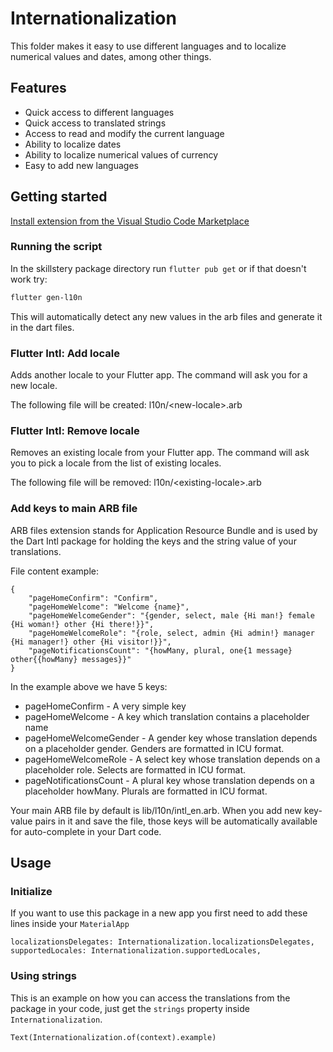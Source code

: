 # Internationalization

This folder makes it easy to use different languages and to localize numerical values and dates, among other things.

## Features

- Quick access to different languages
- Quick access to translated strings
- Access to read and modify the current language
- Ability to localize dates
- Ability to localize numerical values of currency
- Easy to add new languages

## Getting started

[Install extension from the Visual Studio Code Marketplace](https://marketplace.visualstudio.com/items?itemName=localizely.flutter-intl)

### Running the script
In the skillstery package directory run `flutter pub get` or if that doesn't work try:

```bash
flutter gen-l10n
```

This will automatically detect any new values in the arb files and generate it in the dart files.

### Flutter Intl: Add locale
Adds another locale to your Flutter app. The command will ask you for a new locale.

The following file will be created:
l10n/\<new-locale>.arb

### Flutter Intl: Remove locale
Removes an existing locale from your Flutter app. The command will ask you to pick a locale from the list of existing locales.

The following file will be removed:
l10n/\<existing-locale>.arb

### Add keys to main ARB file
ARB files extension stands for Application Resource Bundle and is used by the Dart Intl package for holding the keys and the string value of your translations.

File content example:
```
{
    "pageHomeConfirm": "Confirm",
    "pageHomeWelcome": "Welcome {name}",
    "pageHomeWelcomeGender": "{gender, select, male {Hi man!} female {Hi woman!} other {Hi there!}}",
    "pageHomeWelcomeRole": "{role, select, admin {Hi admin!} manager {Hi manager!} other {Hi visitor!}}",
    "pageNotificationsCount": "{howMany, plural, one{1 message} other{{howMany} messages}}"
}
```

In the example above we have 5 keys:
- pageHomeConfirm - A very simple key
- pageHomeWelcome - A key which translation contains a placeholder name
- pageHomeWelcomeGender - A gender key whose translation depends on a placeholder gender. Genders are formatted in ICU format.
- pageHomeWelcomeRole - A select key whose translation depends on a placeholder role. Selects are formatted in ICU format.
- pageNotificationsCount - A plural key whose translation depends on a placeholder howMany. Plurals are formatted in ICU format.

Your main ARB file by default is lib/l10n/intl_en.arb. When you add new key-value pairs in it and save the file, those keys will be automatically available for auto-complete in your Dart code.

## Usage

### Initialize
If you want to use this package in a new app you first need to add these lines inside your `MaterialApp`
```
localizationsDelegates: Internationalization.localizationsDelegates,
supportedLocales: Internationalization.supportedLocales,
```

### Using strings
This is an example on how you can access the translations from the package in your code, just get the `strings` property inside `Internationalization`.
```
Text(Internationalization.of(context).example)
```
